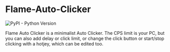 # Flame-Auto-Clicker
 
![PyPI - Python Version](https://img.shields.io/pypi/pyversions/PySimpleGui)

Flame Auto Clicker is a minimalist Auto Clicker. 
The CPS limit is your PC, but you can also add delay or click limit,
or change the click button or start/stop clicking with a hotjey, which can be edited too.